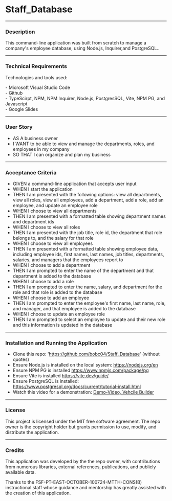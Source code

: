 # Staff_Database

---

### Description
<p> This command-line application was built from scratch to manage a company's employee database, using Node.js, Inquirer,and PostgreSQL..</p>

---

### Technical Requirements
Technologies and tools used:
<p>
- Microsoft Visual Studio Code <br/>
- Github <br/>
- TypeScirpt, NPM, NPM Inquirer, Node.js, PostgresSQL, Vite, NPM PG, and Javascript <br/> 
- Google Slides <br/>

---
### User Story
- AS A business owner
- I WANT to be able to view and manage the departments, roles, and employees in my company
- SO THAT I can organize and plan my business

---

### Acceptance Criteria
- GIVEN a command-line application that accepts user input
- WHEN I start the application
- THEN I am presented with the following options: view all departments, view all roles, view all employees, add a department, add a role, add an employee, and update an employee role
- WHEN I choose to view all departments
- THEN I am presented with a formatted table showing department names and department ids
- WHEN I choose to view all roles
- THEN I am presented with the job title, role id, the department that role belongs to, and the salary for that role
- WHEN I choose to view all employees
- THEN I am presented with a formatted table showing employee data, including employee ids, first names, last names, job titles, departments, salaries, and managers that the employees report to
- WHEN I choose to add a department
- THEN I am prompted to enter the name of the department and that department is added to the database
- WHEN I choose to add a role
- THEN I am prompted to enter the name, salary, and department for the role and that role is added to the database
- WHEN I choose to add an employee
- THEN I am prompted to enter the employee's first name, last name, role, and manager, and that employee is added to the database
- WHEN I choose to update an employee role
- THEN I am prompted to select an employee to update and their new role and this information is updated in the database


---

### Installation and Running the Application
- Clone this repo: 'https://github.com/bobc04/Staff_Database' (without quotes)
- Ensure Node.js is installed on the local system: https://nodejs.org/en
- Ensure NPM PG is installed https://www.npmjs.com/package/pg
- Ensure Vite is installed https://vite.dev/guide/
- Ensure PostgreSQL is installed: https://www.postgresql.org/docs/current/tutorial-install.html
- Watch this video for a demonstration: [Demo-Video, Vehcile Builder](https://drive.google.com/file/d/1c9Xn9lsn400k_h-dHmIsI70G-zGWwYLa/view?usp=drive_link)   

---
### License
<p>
This project is licensed under the MIT free software agreement. The repo owner is the copyright holder but grants permission to use, modify, and distribute the application.
</p>

---

### Credits
<p>
This application was developed by the the repo owner, with contributions from numerous libraries, external references, publications, and publicly available data.
</p>

<p>
Thanks to the FSF-PT-EAST-OCTOBER-100724-MTTH-CONS(B) instructional staff whose guidance and mentorship has greatly assisted with the creation of this application.
</p>

